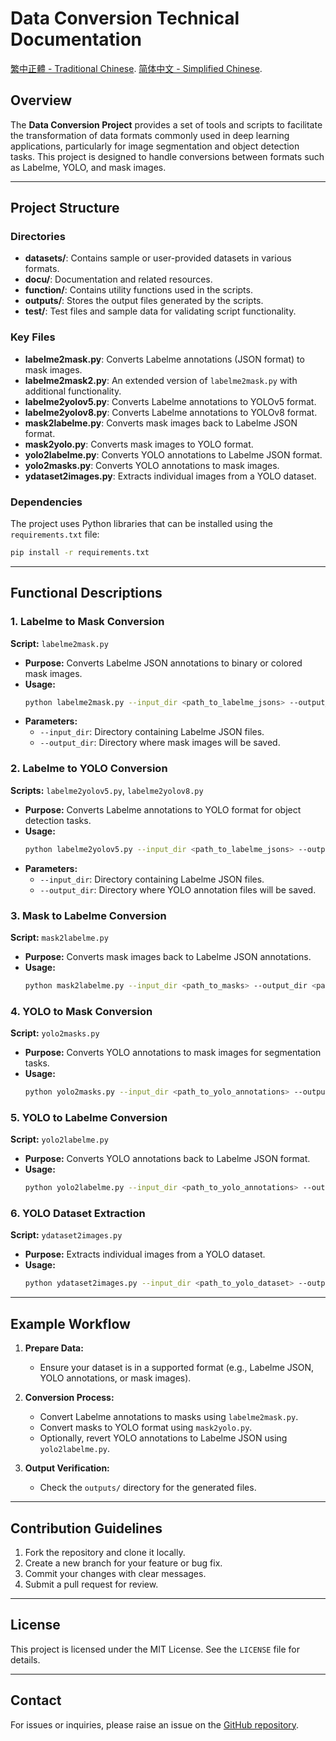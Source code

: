 # Data Conversion Technical Documentation

[繁中正體 - Traditional Chinese](https://github.com/kancheng/data-conversion/blob/main/README_ZHTW.md).
[简体中文 - Simplified Chinese](https://github.com/kancheng/data-conversion/blob/main/README_ZHCN.md).

## Overview
The **Data Conversion Project** provides a set of tools and scripts to facilitate the transformation of data formats commonly used in deep learning applications, particularly for image segmentation and object detection tasks. This project is designed to handle conversions between formats such as Labelme, YOLO, and mask images.

---

## Project Structure

### Directories
- **datasets/**: Contains sample or user-provided datasets in various formats.
- **docu/**: Documentation and related resources.
- **function/**: Contains utility functions used in the scripts.
- **outputs/**: Stores the output files generated by the scripts.
- **test/**: Test files and sample data for validating script functionality.

### Key Files
- **labelme2mask.py**: Converts Labelme annotations (JSON format) to mask images.
- **labelme2mask2.py**: An extended version of `labelme2mask.py` with additional functionality.
- **labelme2yolov5.py**: Converts Labelme annotations to YOLOv5 format.
- **labelme2yolov8.py**: Converts Labelme annotations to YOLOv8 format.
- **mask2labelme.py**: Converts mask images back to Labelme JSON format.
- **mask2yolo.py**: Converts mask images to YOLO format.
- **yolo2labelme.py**: Converts YOLO annotations to Labelme JSON format.
- **yolo2masks.py**: Converts YOLO annotations to mask images.
- **ydataset2images.py**: Extracts individual images from a YOLO dataset.

### Dependencies
The project uses Python libraries that can be installed using the `requirements.txt` file:
```bash
pip install -r requirements.txt
```

---

## Functional Descriptions

### 1. Labelme to Mask Conversion
**Script:** `labelme2mask.py`

- **Purpose:** Converts Labelme JSON annotations to binary or colored mask images.
- **Usage:**
  ```bash
  python labelme2mask.py --input_dir <path_to_labelme_jsons> --output_dir <path_to_output_masks>
  ```
- **Parameters:**
  - `--input_dir`: Directory containing Labelme JSON files.
  - `--output_dir`: Directory where mask images will be saved.

### 2. Labelme to YOLO Conversion
**Scripts:** `labelme2yolov5.py`, `labelme2yolov8.py`

- **Purpose:** Converts Labelme annotations to YOLO format for object detection tasks.
- **Usage:**
  ```bash
  python labelme2yolov5.py --input_dir <path_to_labelme_jsons> --output_dir <path_to_yolo_annotations>
  ```
- **Parameters:**
  - `--input_dir`: Directory containing Labelme JSON files.
  - `--output_dir`: Directory where YOLO annotation files will be saved.

### 3. Mask to Labelme Conversion
**Script:** `mask2labelme.py`

- **Purpose:** Converts mask images back to Labelme JSON annotations.
- **Usage:**
  ```bash
  python mask2labelme.py --input_dir <path_to_masks> --output_dir <path_to_labelme_jsons>
  ```

### 4. YOLO to Mask Conversion
**Script:** `yolo2masks.py`

- **Purpose:** Converts YOLO annotations to mask images for segmentation tasks.
- **Usage:**
  ```bash
  python yolo2masks.py --input_dir <path_to_yolo_annotations> --output_dir <path_to_masks>
  ```

### 5. YOLO to Labelme Conversion
**Script:** `yolo2labelme.py`

- **Purpose:** Converts YOLO annotations back to Labelme JSON format.
- **Usage:**
  ```bash
  python yolo2labelme.py --input_dir <path_to_yolo_annotations> --output_dir <path_to_labelme_jsons>
  ```

### 6. YOLO Dataset Extraction
**Script:** `ydataset2images.py`

- **Purpose:** Extracts individual images from a YOLO dataset.
- **Usage:**
  ```bash
  python ydataset2images.py --input_dir <path_to_yolo_dataset> --output_dir <path_to_images>
  ```

---

## Example Workflow
1. **Prepare Data:**
   - Ensure your dataset is in a supported format (e.g., Labelme JSON, YOLO annotations, or mask images).
   
2. **Conversion Process:**
   - Convert Labelme annotations to masks using `labelme2mask.py`.
   - Convert masks to YOLO format using `mask2yolo.py`.
   - Optionally, revert YOLO annotations to Labelme JSON using `yolo2labelme.py`.

3. **Output Verification:**
   - Check the `outputs/` directory for the generated files.

---

## Contribution Guidelines
1. Fork the repository and clone it locally.
2. Create a new branch for your feature or bug fix.
3. Commit your changes with clear messages.
4. Submit a pull request for review.

---

## License
This project is licensed under the MIT License. See the `LICENSE` file for details.

---

## Contact
For issues or inquiries, please raise an issue on the [GitHub repository](https://github.com/kancheng/data-conversion/issues).

